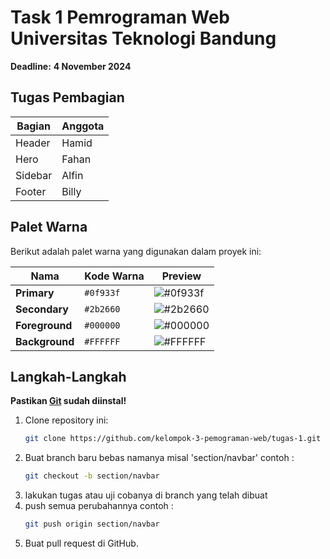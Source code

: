 # Task 1 Pemrograman Web Universitas Teknologi Bandung

**Deadline:** **4 November 2024**

## Tugas Pembagian
| Bagian   | Anggota   |
|----------|-----------|
| Header   | Hamid     |
| Hero     | Fahan     |
| Sidebar   | Alfin     |
| Footer   | Billy     |

## Palet Warna

Berikut adalah palet warna yang digunakan dalam proyek ini:

| Nama      | Kode Warna | Preview  |
|-----------|------------|----------|
| **Primary**   | `#0f933f`  | ![#0f933f](https://via.placeholder.com/20/0f933f/000000?text=+)  |
| **Secondary** | `#2b2660`  | ![#2b2660](https://via.placeholder.com/20/2b2660/000000?text=+)  |
| **Foreground**| `#000000`  | ![#000000](https://via.placeholder.com/20/000000/FFFFFF?text=+)  |
| **Background**| `#FFFFFF`  | ![#FFFFFF](https://via.placeholder.com/20/FFFFFF/000000?text=+)  |

## Langkah-Langkah

**Pastikan [Git](https://git-scm.com/downloads) sudah diinstal!**

1. Clone repository ini:
    ```bash
    git clone https://github.com/kelompok-3-pemograman-web/tugas-1.git
    ```
2. Buat branch baru bebas namanya misal 'section/navbar'
    contoh :
    ```bash
    git checkout -b section/navbar
    ```
3. lakukan tugas atau uji cobanya di branch yang telah dibuat
4. push semua perubahannya
    contoh :
    ```bash
    git push origin section/navbar
    ``` 
5. Buat pull request di GitHub.

